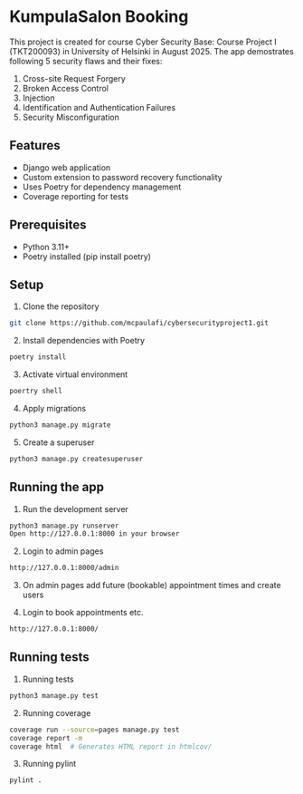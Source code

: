 # KumpulaSalon Booking

This project is created for course Cyber Security Base: Course Project I (TKT200093) in University of Helsinki in August 2025.
The app demostrates following 5 security flaws and their fixes:
1. Cross-site Request Forgery
2. Broken Access Control
3. Injection
4. Identification and Authentication Failures
5. Security Misconfiguration

## Features

- Django web application
- Custom extension to password recovery functionality
- Uses Poetry for dependency management
- Coverage reporting for tests

## Prerequisites

- Python 3.11+
- Poetry installed (pip install poetry)

## Setup

1. Clone the repository
```bash
git clone https://github.com/mcpaulafi/cybersecurityproject1.git
```

2. Install dependencies with Poetry
```bash
poetry install
```

3. Activate virtual environment
```bash
poertry shell
```

4. Apply migrations
```bash
python3 manage.py migrate
```

5. Create a superuser
```bash
python3 manage.py createsuperuser
```

## Running the app

1. Run the development server
```bash
python3 manage.py runserver
Open http://127.0.0.1:8000 in your browser
```

2. Login to admin pages
```bash
http://127.0.0.1:8000/admin
```

3. On admin pages add future (bookable) appointment times and create users

4. Login to book appointments etc.
```bash
http://127.0.0.1:8000/
```


## Running tests

1. Running tests
```bash
python3 manage.py test
```

2. Running coverage
```bash
coverage run --source=pages manage.py test
coverage report -m
coverage html  # Generates HTML report in htmlcov/
```

3. Running pylint
```bash
pylint .
```
